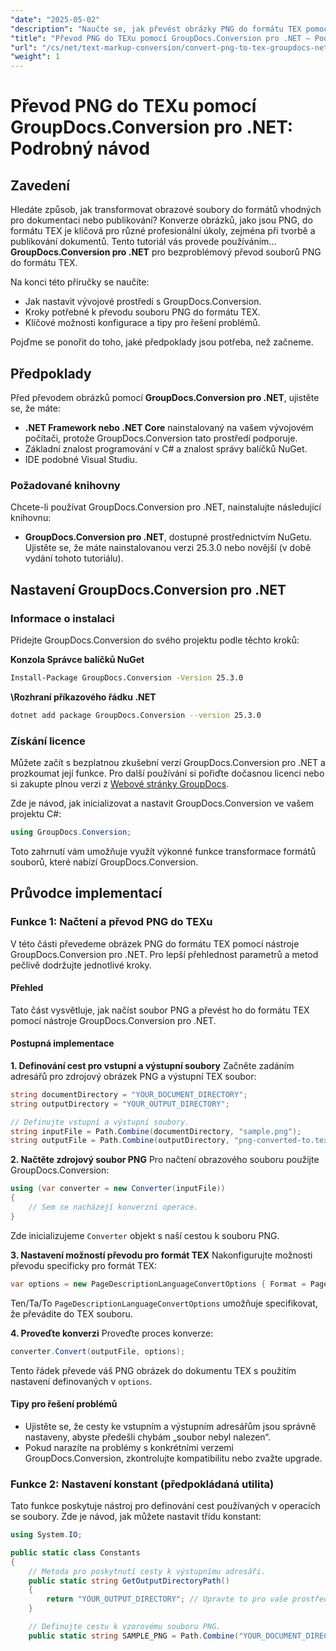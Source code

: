 ```yaml
---
"date": "2025-05-02"
"description": "Naučte se, jak převést obrázky PNG do formátu TEX pomocí GroupDocs.Conversion pro .NET s tímto komplexním podrobným návodem."
"title": "Převod PNG do TEXu pomocí GroupDocs.Conversion pro .NET – Podrobný návod"
"url": "/cs/net/text-markup-conversion/convert-png-to-tex-groupdocs-net/"
"weight": 1
---
```


# Převod PNG do TEXu pomocí GroupDocs.Conversion pro .NET: Podrobný návod

## Zavedení

Hledáte způsob, jak transformovat obrazové soubory do formátů vhodných pro dokumentaci nebo publikování? Konverze obrázků, jako jsou PNG, do formátu TEX je klíčová pro různé profesionální úkoly, zejména při tvorbě a publikování dokumentů. Tento tutoriál vás provede používáním... **GroupDocs.Conversion pro .NET** pro bezproblémový převod souborů PNG do formátu TEX.

Na konci této příručky se naučíte:
- Jak nastavit vývojové prostředí s GroupDocs.Conversion.
- Kroky potřebné k převodu souboru PNG do formátu TEX.
- Klíčové možnosti konfigurace a tipy pro řešení problémů.

Pojďme se ponořit do toho, jaké předpoklady jsou potřeba, než začneme.

## Předpoklady

Před převodem obrázků pomocí **GroupDocs.Conversion pro .NET**, ujistěte se, že máte:
- **.NET Framework nebo .NET Core** nainstalovaný na vašem vývojovém počítači, protože GroupDocs.Conversion tato prostředí podporuje.
- Základní znalost programování v C# a znalost správy balíčků NuGet.
- IDE podobné Visual Studiu.

### Požadované knihovny

Chcete-li používat GroupDocs.Conversion pro .NET, nainstalujte následující knihovnu:
- **GroupDocs.Conversion pro .NET**, dostupné prostřednictvím NuGetu. Ujistěte se, že máte nainstalovanou verzi 25.3.0 nebo novější (v době vydání tohoto tutoriálu).

## Nastavení GroupDocs.Conversion pro .NET

### Informace o instalaci

Přidejte GroupDocs.Conversion do svého projektu podle těchto kroků:

**Konzola Správce balíčků NuGet**
```bash
Install-Package GroupDocs.Conversion -Version 25.3.0
```

**\Rozhraní příkazového řádku .NET**
```bash
dotnet add package GroupDocs.Conversion --version 25.3.0
```

### Získání licence

Můžete začít s bezplatnou zkušební verzí GroupDocs.Conversion pro .NET a prozkoumat její funkce. Pro další používání si pořiďte dočasnou licenci nebo si zakupte plnou verzi z [Webové stránky GroupDocs](https://purchase.groupdocs.com/buy).

Zde je návod, jak inicializovat a nastavit GroupDocs.Conversion ve vašem projektu C#:
```csharp
using GroupDocs.Conversion;
```
Toto zahrnutí vám umožňuje využít výkonné funkce transformace formátů souborů, které nabízí GroupDocs.Conversion.

## Průvodce implementací

### Funkce 1: Načtení a převod PNG do TEXu

V této části převedeme obrázek PNG do formátu TEX pomocí nástroje GroupDocs.Conversion pro .NET. Pro lepší přehlednost parametrů a metod pečlivě dodržujte jednotlivé kroky.

#### Přehled

Tato část vysvětluje, jak načíst soubor PNG a převést ho do formátu TEX pomocí nástroje GroupDocs.Conversion pro .NET.

#### Postupná implementace

**1. Definování cest pro vstupní a výstupní soubory**
Začněte zadáním adresářů pro zdrojový obrázek PNG a výstupní TEX soubor:
```csharp
string documentDirectory = "YOUR_DOCUMENT_DIRECTORY";
string outputDirectory = "YOUR_OUTPUT_DIRECTORY";

// Definujte vstupní a výstupní soubory.
string inputFile = Path.Combine(documentDirectory, "sample.png");
string outputFile = Path.Combine(outputDirectory, "png-converted-to.tex");
```

**2. Načtěte zdrojový soubor PNG**
Pro načtení obrazového souboru použijte GroupDocs.Conversion:
```csharp
using (var converter = new Converter(inputFile))
{
    // Sem se nacházejí konverzní operace.
}
```
Zde inicializujeme `Converter` objekt s naší cestou k souboru PNG.

**3. Nastavení možností převodu pro formát TEX**
Nakonfigurujte možnosti převodu specificky pro formát TEX:
```csharp
var options = new PageDescriptionLanguageConvertOptions { Format = PageDescriptionLanguageFileType.Tex };
```
Ten/Ta/To `PageDescriptionLanguageConvertOptions` umožňuje specifikovat, že převádíte do TEX souboru.

**4. Proveďte konverzi**
Proveďte proces konverze:
```csharp
converter.Convert(outputFile, options);
```
Tento řádek převede váš PNG obrázek do dokumentu TEX s použitím nastavení definovaných v `options`.

#### Tipy pro řešení problémů
- Ujistěte se, že cesty ke vstupním a výstupním adresářům jsou správně nastaveny, abyste předešli chybám „soubor nebyl nalezen“.
- Pokud narazíte na problémy s konkrétními verzemi GroupDocs.Conversion, zkontrolujte kompatibilitu nebo zvažte upgrade.

### Funkce 2: Nastavení konstant (předpokládaná utilita)

Tato funkce poskytuje nástroj pro definování cest používaných v operacích se soubory. Zde je návod, jak můžete nastavit třídu konstant:
```csharp
using System.IO;

public static class Constants
{
    // Metoda pro poskytnutí cesty k výstupnímu adresáři.
    public static string GetOutputDirectoryPath()
    {
        return "YOUR_OUTPUT_DIRECTORY"; // Upravte to pro vaše prostředí.
    }

    // Definujte cestu k vzorovému souboru PNG.
    public static string SAMPLE_PNG = Path.Combine("YOUR_DOCUMENT_DIRECTORY\